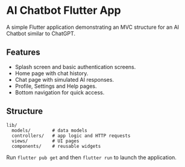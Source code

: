 # AI Chatbot Flutter App

A simple Flutter application demonstrating an MVC structure for an AI Chatbot similar to ChatGPT.

## Features
- Splash screen and basic authentication screens.
- Home page with chat history.
- Chat page with simulated AI responses.
- Profile, Settings and Help pages.
- Bottom navigation for quick access.

## Structure
```
lib/
  models/        # data models
  controllers/   # app logic and HTTP requests
  views/         # UI pages
  components/    # reusable widgets
```

Run `flutter pub get` and then `flutter run` to launch the application.
